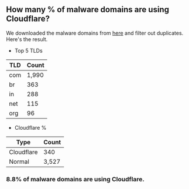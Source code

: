 ## How many % of malware domains are using Cloudflare?


We downloaded the malware domains from [here](https://urlhaus.abuse.ch) and filter out duplicates.
Here's the result.


[//]: # (start replacement)


- Top 5 TLDs

| TLD | Count |
| --- | --- |
| com | 1,990 |
| br | 363 |
| in | 288 |
| net | 115 |
| org | 96 |


- Cloudflare %

| Type | Count |
| --- | --- |
| Cloudflare | 340 |
| Normal | 3,527 |


### 8.8% of malware domains are using Cloudflare.
